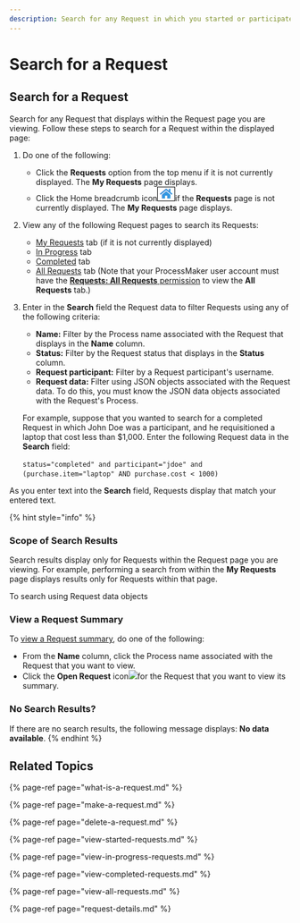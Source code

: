 ```yaml
---
description: Search for any Request in which you started or participated.
---
```


# Search for a Request

## Search for a Request

Search for any Request that displays within the Request page you are viewing. Follow these steps to search for a Request within the displayed page:

1. Do one of the following:
   * Click the **Requests** option from the top menu if it is not currently displayed. The **My Requests** page displays.
   * Click the Home breadcrumb icon![](../../.gitbook/assets/home-breadcrumb-icon.png)if the **Requests** page is not currently displayed. The **My Requests** page displays.
2. View any of the following Request pages to search its Requests:
   * [My Requests](make-a-request.md) tab \(if it is not currently displayed\)
   * [In Progress](view-in-progress-requests.md) tab
   * [Completed](view-completed-requests.md) tab
   * [All Requests](view-all-requests.md) tab \(Note that your ProcessMaker user account must have the [**Requests: All Requests** permission](../../processmaker-administration/permission-descriptions-for-users-and-groups.md#requests) to view the **All Requests** tab.\)
3. Enter in the **Search** field the Request data to filter Requests using any of the following criteria:

   * **Name:** Filter by the Process name associated with the Request that displays in the **Name** column.
   * **Status:** Filter by the Request status that displays in the **Status** column.
   * **Request participant:** Filter by a Request participant's username.
   * **Request data:** Filter using JSON objects associated with the Request data. To do this, you must know the JSON data objects associated with the Request's Process.

   For example, suppose that you wanted to search for a completed Request in which John Doe was a participant, and he requisitioned a laptop that cost less than $1,000. Enter the following Request data in the **Search** field:

   `status="completed" and participant="jdoe" and (purchase.item="laptop" AND purchase.cost < 1000)`

As you enter text into the **Search** field, Requests display that match your entered text.

{% hint style="info" %}
### Scope of Search Results <a id="search-for-a-request"></a>

Search results display only for Requests within the Request page you are viewing. For example, performing a search from within the **My Requests** page displays results only for Requests within that page.

To search using Request data objects

### View a Request Summary <a id="view-information-about-a-request"></a>

To [view a Request summary](request-details.md), do one of the following:

* From the **Name** column, click the Process name associated with the Request that you want to view.
* Click the **Open Request** icon![](https://firebasestorage.googleapis.com/v0/b/gitbook-28427.appspot.com/o/assets%2F-LJ0aNaVW1m7sNsxVJLV%2F-LVEg50XN0-PSaV6jG0a%2F-LVEzGdlTxxh1B2FNuS7%2FOpen%20Request%20Icon%20-%20Requests.png?alt=media&token=006d03ea-98dd-4227-b702-31f7e709df10)for the Request that you want to view its summary.

### No Search Results?

If there are no search results, the following message displays: **No data available**.
{% endhint %}

## Related Topics

{% page-ref page="what-is-a-request.md" %}

{% page-ref page="make-a-request.md" %}

{% page-ref page="delete-a-request.md" %}

{% page-ref page="view-started-requests.md" %}

{% page-ref page="view-in-progress-requests.md" %}

{% page-ref page="view-completed-requests.md" %}

{% page-ref page="view-all-requests.md" %}

{% page-ref page="request-details.md" %}

